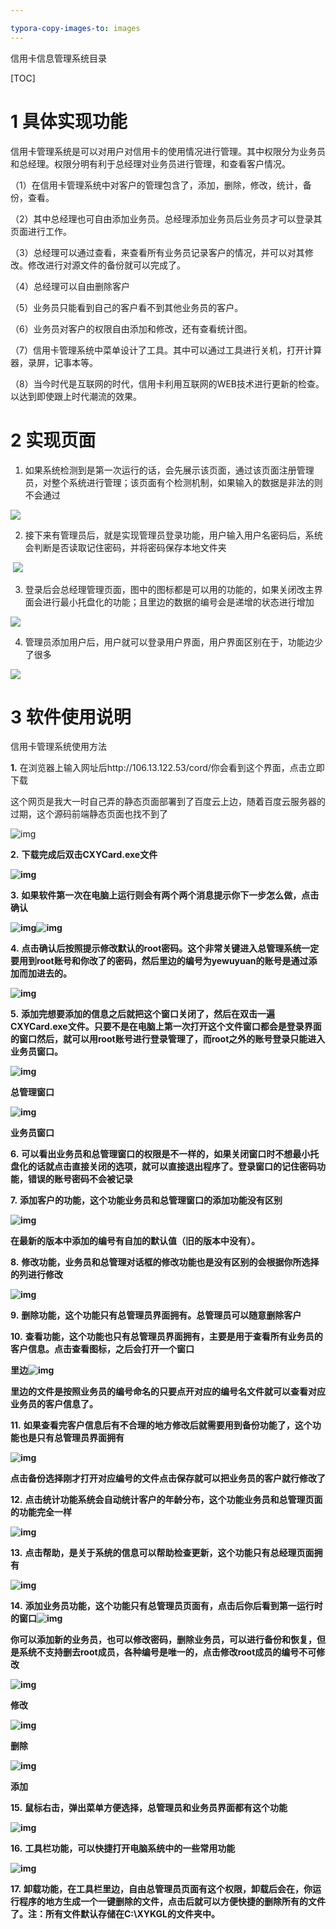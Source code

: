 ```yaml
---

typora-copy-images-to: images
---
```


信用卡信息管理系统目录

[TOC]



# 1 具体实现功能

信用卡管理系统是可以对用户对信用卡的使用情况进行管理。其中权限分为业务员和总经理。权限分明有利于总经理对业务员进行管理，和查看客户情况。

（1）在信用卡管理系统中对客户的管理包含了，添加，删除，修改，统计，备份，查看。

（2）其中总经理也可自由添加业务员。总经理添加业务员后业务员才可以登录其页面进行工作。

（3）总经理可以通过查看，来查看所有业务员记录客户的情况，并可以对其修改。修改进行对源文件的备份就可以完成了。

（4）总经理可以自由删除客户

（5）业务员只能看到自己的客户看不到其他业务员的客户。

（6）业务员对客户的权限自由添加和修改，还有查看统计图。

（7）信用卡管理系统中菜单设计了工具。其中可以通过工具进行关机，打开计算器，录屏，记事本等。

（8）当今时代是互联网的时代，信用卡利用互联网的WEB技术进行更新的检查。以达到即使跟上时代潮流的效果。



# 2 实现页面

1. 如果系统检测到是第一次运行的话，会先展示该页面，通过该页面注册管理员，对整个系统进行管理；该页面有个检测机制，如果输入的数据是非法的则不会通过



![](images\1.png)

2. 接下来有管理员后，就是实现管理员登录功能，用户输入用户名密码后，系统会判断是否读取记住密码，并将密码保存本地文件夹



​	![](images\2.png)



3. 登录后会总经理管理页面，图中的图标都是可以用的功能的，如果关闭改主界面会进行最小托盘化的功能；且里边的数据的编号会是递增的状态进行增加

![](images\3.png)



4. 管理员添加用户后，用户就可以登录用户界面，用户界面区别在于，功能边少了很多



![](images\4.png)

# 3 软件使用说明

信用卡管理系统使用方法

 

**1.**   在浏览器上输入网址后http://106.13.122.53/cord/你会看到这个界面，点击立即下载

​	这个网页是我大一时自己弄的静态页面部署到了百度云上边，随着百度云服务器的过期，这个源码前端静态页面也找不到了

 

![img](clip_image002.png)

 

 

**2.**   **下载完成后双击CXYCard.exe文件**

**![img](clip_image004.png)**

 

 

**3.**   **如果软件第一次在电脑上运行则会有两个两个消息提示你下一步怎么做，点击确认**

**![img](clip_image006.png)![img](clip_image008.png)**

 

 

**4.**   **点击确认后按照提示修改默认的root密码。这个非常关键进入总管理系统一定要用到root账号和你改了的密码，然后里边的编号为yewuyuan的账号是通过添加而加进去的。**

**![img](clip_image010.png)**

 

 

**5.**   **添加完想要添加的信息之后就把这个窗口关闭了，然后在双击一遍CXYCard.exe文件。只要不是在电脑上第一次打开这个文件窗口都会是登录界面的窗口然后，就可以用root账号进行登录管理了，而root之外的账号登录只能进入业务员窗口。**

**![img](clip_image012.png)**

**总管理窗口**

 

**![img](clip_image014.png)**

**业务员窗口**

 

 

**6.**   **可以看出业务员和总管理窗口的权限是不一样的，如果关闭窗口时不想最小托盘化的话就点击直接关闭的选项，就可以直接退出程序了。登录窗口的记住密码功能，错误的账号密码不会被记录**

 

 

**7.**   **添加客户的功能，这个功能业务员和总管理窗口的添加功能没有区别**

**![img](clip_image016.png)**

 

 

**在最新的版本中添加的编号有自加的默认值（旧的版本中没有）。**

**8.**   **修改功能，业务员和总管理对话框的修改功能也是没有区别的会根据你所选择的列进行修改**

**![img](clip_image018.png)**

 

 

**9.**   **删除功能，这个功能只有总管理员界面拥有。总管理员可以随意删除客户**

**10.**  **查看功能，这个功能也只有总管理员界面拥有，主要是用于查看所有业务员的客户信息。点击查看图标，之后会打开一个窗口**

**里边![img](clip_image020.png)**

**里边的文件是按照业务员的编号命名的只要点开对应的编号名文件就可以查看对应业务员的客户信息了。**

 

 

**11.**  **如果查看完客户信息后有不合理的地方修改后就需要用到备份功能了，这个功能也是只有总管理员界面拥有**

**![img](clip_image022.png)**

**点击备份选择刚才打开对应编号的文件点击保存就可以把业务员的客户就行修改了**

 

 

**12.**  **点击统计功能系统会自动统计客户的年龄分布，这个功能业务员和总管理页面的功能完全一样**

**![img](clip_image024.png)**

 

 

**13.**  **点击帮助，是关于系统的信息可以帮助检查更新，这个功能只有总经理页面拥有**

**![img](clip_image026.png)**

 

 

**14.**  **添加业务员功能，这个功能只有总管理员页面有，点击后你后看到第一运行时的窗口![img](clip_image028.png)**

**你可以添加新的业务员，也可以修改密码，删除业务员，可以进行备份和恢复，但是系统不支持删去root成员，各种编号是唯一的，点击修改root成员的编号不可修改**

 

**![img](clip_image030.png)**

**修改**

**![img](clip_image032.png)**

**删除**

**![img](clip_image034.png)**

**添加**

 

 

**15.**  **鼠标右击，弹出菜单方便选择，总管理员和业务员界面都有这个功能**

**![img](clip_image036.png)**

 

 

**16.**  **工具栏功能，可以快捷打开电脑系统中的一些常用功能**

**![img](clip_image038.png)**

 

 

**17.**  **卸载功能，在工具栏里边，自由总管理员页面有这个权限，卸载后会在，你运行程序的地方生成一个一键删除的文件，点击后就可以方便快捷的删除所有的文件了。注：所有文件默认存储在C:\XYKGL的文件夹中。**